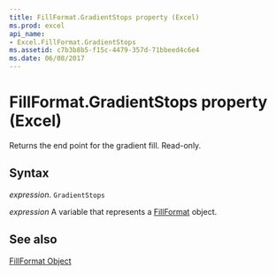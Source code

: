 ```yaml
---
title: FillFormat.GradientStops property (Excel)
ms.prod: excel
api_name:
- Excel.FillFormat.GradientStops
ms.assetid: c7b3b8b5-f15c-4479-357d-71bbeed4c6e4
ms.date: 06/08/2017
---
```



# FillFormat.GradientStops property (Excel)

Returns the end point for the gradient fill. Read-only.


## Syntax

 _expression_. `GradientStops`

 _expression_ A variable that represents a [FillFormat](Excel.FillFormat.md) object.


## See also


[FillFormat Object](Excel.FillFormat.md)

